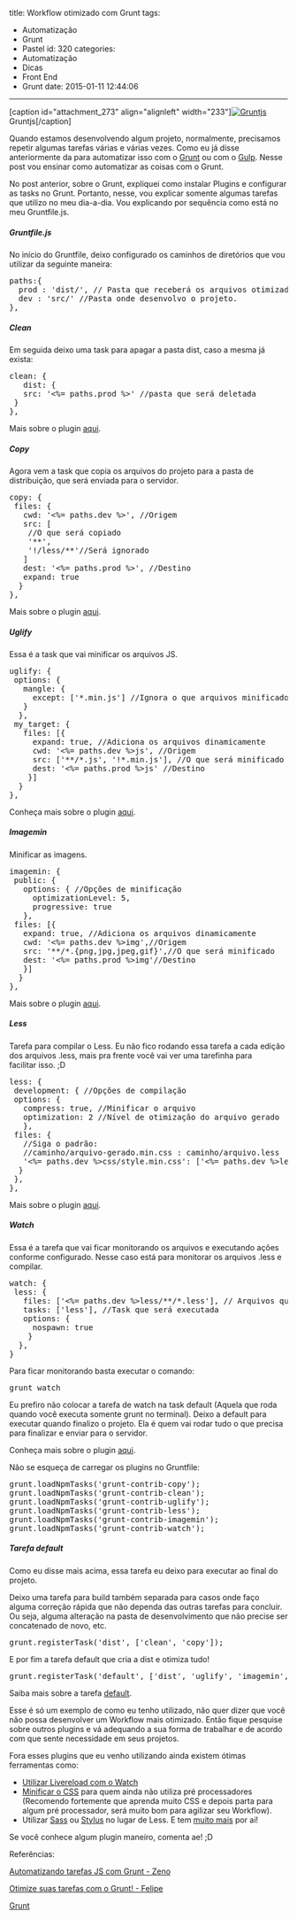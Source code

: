 title: Workflow otimizado com Grunt
tags:
  - Automatização
  - Grunt
  - Pastel
id: 320
categories:
  - Automatização
  - Dicas
  - Front End
  - Grunt
date: 2015-01-11 12:44:06
---

[caption id="attachment_273" align="alignleft" width="233"][![Gruntjs](http://woliveiras.com.br/wp-content/uploads/2014/12/grunt_work.jpg)](http://woliveiras.com.br/wp-content/uploads/2014/12/grunt_work.jpg) Gruntjs[/caption]

Quando estamos desenvolvendo algum projeto, normalmente, precisamos repetir algumas tarefas várias e várias vezes. Como eu já disse anteriormente da para automatizar isso com o [Grunt](http://woliveiras.com.br/grunt-automatizando-tarefas/ "Grunt | Automatizando tarefas") ou com o [Gulp](http://woliveiras.com.br/gulp-esse-e-ligeiro/ "Gulp | Esse é ligeiro"). Nesse post vou ensinar como automatizar as coisas com o Grunt.<!--more-->

No post anterior, sobre o Grunt, expliquei como instalar Plugins e configurar as tasks no Grunt. Portanto, nesse, vou explicar somente algumas tarefas que utilizo no meu dia-a-dia. Vou explicando por sequência como está no meu Gruntfile.js.

##### Gruntfile.js

No início do Gruntfile, deixo configurado os caminhos de diretórios que vou utilizar da seguinte maneira:
<pre class="lang:javascript ">paths:{
  prod : 'dist/', // Pasta que receberá os arquivos otimizados
  dev : 'src/' //Pasta onde desenvolvo o projeto.
},</pre>

##### Clean

Em seguida deixo uma task para apagar a pasta dist, caso a mesma já exista:
<pre class="lang:javascript ">clean: {
   dist: {
   src: '<%= paths.prod %>' //pasta que será deletada
 }
},
</pre>
Mais sobre o plugin [aqui](https://github.com/gruntjs/grunt-contrib-clean "Mais sobre o grunt-clean").

##### Copy

Agora vem a task que copia os arquivos do projeto para a pasta de distribuição, que será enviada para o servidor.
<pre class="lang:javascript">copy: {
 files: {
   cwd: '<%= paths.dev %>', //Origem
   src: [
    //O que será copiado
    '**',
    '!/less/**'//Será ignorado
   ]
   dest: '<%= paths.prod %>', //Destino
   expand: true
  }
},
</pre>
Mais sobre o plugin [aqui](https://github.com/gruntjs/grunt-contrib-copy "Mais sobre o grunt-copy").

##### Uglify

Essa é a task que vai minificar os arquivos JS.
<pre class="lang:javascript">uglify: {
 options: {
   mangle: {
     except: ['*.min.js'] //Ignora o que arquivos minificados préviamente
   }
  },
 my_target: {
   files: [{
     expand: true, //Adiciona os arquivos dinamicamente
     cwd: '<%= paths.dev %>js', //Origem
     src: ['**/*.js', '!*.min.js'], //O que será minificado
     dest: '<%= paths.prod %>js' //Destino
    }]
  }
},
</pre>
Conheça mais sobre o plugin [aqui](https://www.npmjs.com/package/uglify-js "Uglify").

##### Imagemin

Minificar as imagens.
<pre class="lang:javascript">imagemin: {
 public: {
   options: { //Opções de minificação
     optimizationLevel: 5,
     progressive: true
   },
 files: [{
   expand: true, //Adiciona os arquivos dinamicamente
   cwd: '<%= paths.dev %>img',//Origem
   src: '**/*.{png,jpg,jpeg,gif}',//O que será minificado
   dest: '<%= paths.prod %>img'//Destino
   }]
  }
},</pre>
Mais sobre o plugin [aqui](https://github.com/gruntjs/grunt-contrib-imagemin "Mais sobre o grunt-imagemin").

##### Less

Tarefa para compilar o Less. Eu não fico rodando essa tarefa a cada edição dos arquivos .less, mais pra frente você vai ver uma tarefinha para facilitar isso. ;D
<pre class="lang:javascript">less: {
 development: { //Opções de compilação
 options: {
   compress: true, //Minificar o arquivo
   optimization: 2 //Nível de otimização do arquivo gerado
   },
 files: {
   //Siga o padrão:
   //caminho/arquivo-gerado.min.css : caminho/arquivo.less
   '<%= paths.dev %>css/style.min.css': ['<%= paths.dev %>less/default.less']
  }
 },
},</pre>
Mais sobre o plugin [aqui](https://github.com/gruntjs/grunt-contrib-less "Mais sobre o grunt-less").

##### Watch

Essa é a tarefa que vai ficar monitorando os arquivos e executando ações conforme configurado. Nesse caso está para monitorar os arquivos .less e compilar.
<pre class="lang:javascript">watch: {
 less: {
   files: ['<%= paths.dev %>less/**/*.less'], // Arquivos que serão monitorados
   tasks: ['less'], //Task que será executada
   options: {
     nospawn: true
    }
  },
}</pre>
Para ficar monitorando basta executar o comando:
<pre class="lang:shell">grunt watch</pre>
Eu prefiro não colocar a tarefa de watch na task default (Aquela que roda quando você executa somente grunt no terminal). Deixo a default para executar quando finalizo o projeto. Ela é quem vai rodar tudo o que precisa para finalizar e enviar para o servidor.

Conheça mais sobre o plugin [aqui](https://github.com/gruntjs/grunt-contrib-watch "Mais sobre o grunt-watch").

Não se esqueça de carregar os plugins no Gruntfile:
<pre class="lang:javascript">grunt.loadNpmTasks('grunt-contrib-copy');
grunt.loadNpmTasks('grunt-contrib-clean');
grunt.loadNpmTasks('grunt-contrib-uglify');
grunt.loadNpmTasks('grunt-contrib-less');
grunt.loadNpmTasks('grunt-contrib-imagemin');
grunt.loadNpmTasks('grunt-contrib-watch');
</pre>

##### Tarefa default

Como eu disse mais acima, essa tarefa eu deixo para executar ao final do projeto.

Deixo uma tarefa para build também separada para casos onde faço alguma correção rápida que não dependa das outras tarefas para concluir. Ou seja, alguma alteração na pasta de desenvolvimento que não precise ser concatenado de novo, etc.
<pre class="lang:javascript">grunt.registerTask('dist', ['clean', 'copy']);</pre>
E por fim a tarefa default que cria a dist e otimiza tudo!
<pre class="lang:javascript">grunt.registerTask('default', ['dist', 'uglify', 'imagemin', 'less',]);</pre>
Saiba mais sobre a tarefa [default](http://gruntjs.com/creating-tasks#custom-tasks "Grunt default").

Esse é só um exemplo de como eu tenho utilizado, não quer dizer que você não possa desenvolver um Workflow mais otimizado. Então fique pesquise sobre outros plugins e vá adequando a sua forma de trabalhar e de acordo com que sente necessidade em seus projetos.

Fora esses plugins que eu venho utilizando ainda existem ótimas ferramentas como:

*   [Utilizar Livereload com o Watch](https://github.com/gruntjs/grunt-contrib-watch#optionslivereload "Livereload com Watch")
*   [Minificar o CSS](https://www.npmjs.com/package/grunt-contrib-cssmin "Minificar CSS") para quem ainda não utiliza pré processadores (Recomendo fortemente que aprenda muito CSS e depois parta para algum pré processador, será muito bom para agilizar seu Workflow).
*   Utilizar [Sass](https://github.com/gruntjs/grunt-contrib-sass "Plugin para Sass") ou [Stylus](https://github.com/gruntjs/grunt-contrib-stylus "Plugin Stylus") no lugar de Less.
E tem [muito mais](http://gruntjs.com/plugins "Plugins para Grunt") por ai!

Se você conhece algum plugin maneiro, comenta ae! ;D

Referências:

[Automatizando tarefas JS com Grunt - Zeno](http://zenorocha.com/automatizando-tarefas-js-com-grunt/ "Automatizando tarefas JS com Grunt - Zeno")

[Otimize suas tarefas com o Grunt! - Felipe](http://www.felipefialho.com/blog/2013/grunt-voce-deveria-estar-usando/#.VLJcPs3d-b8 "Otimize suas tarefas com o Grunt! - Felipe")

[Grunt](http://gruntjs.com/getting-started "GruntJS")